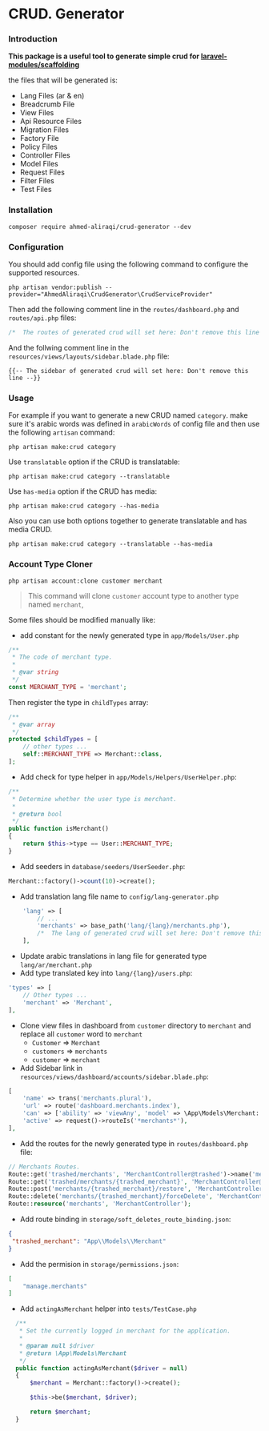 # CRUD. Generator

### Introduction
**This package is a useful tool to generate simple crud for [laravel-modules/scaffolding](https://github.com/laravel-modules/scaffolding)** 

the files that will be generated is:
- Lang Files (ar & en)
- Breadcrumb File
- View Files
- Api Resource Files
- Migration Files
- Factory File
- Policy Files
- Controller Files
- Model Files
- Request Files
- Filter Files
- Test Files

### Installation
```shell
composer require ahmed-aliraqi/crud-generator --dev
```
### Configuration
You should add config file using the following command to configure the supported resources.
```shell
php artisan vendor:publish --provider="AhmedAliraqi\CrudGenerator\CrudServiceProvider"
```

Then add the following comment line in the `routes/dashboard.php` and `routes/api.php` files:
```php
/*  The routes of generated crud will set here: Don't remove this line  */
```
And the follwing comment line in the `resources/views/layouts/sidebar.blade.php` file:
```blade
{{-- The sidebar of generated crud will set here: Don't remove this line --}}
```

### Usage
For example if you want to generate a new CRUD named `category`. make sure it's arabic words was defined in `arabicWords` of config file and then use the following `artisan` command:
```shell
php artisan make:crud category
```
Use `translatable` option if the CRUD is translatable:
```shell
php artisan make:crud category --translatable
```
Use `has-media` option if the CRUD has media:
```shell
php artisan make:crud category --has-media
```
Also you can use both options together to generate translatable and has media CRUD.
```shell
php artisan make:crud category --translatable --has-media
```

### Account Type Cloner
```shell
php artisan account:clone customer merchant
```
> This command will clone `customer` account type to another type named `merchant`,

Some files should be modified manually like:
- add constant for the newly generated type in `app/Models/User.php`
```php
/**
 * The code of merchant type.
 *
 * @var string
 */
const MERCHANT_TYPE = 'merchant';
```
Then register the type in `childTypes` array:
```php
/**
 * @var array
 */
protected $childTypes = [
    // other types ...
    self::MERCHANT_TYPE => Merchant::class,
];
```
- Add check for type helper in `app/Models/Helpers/UserHelper.php`:
```php
/**
 * Determine whether the user type is merchant.
 *
 * @return bool
 */
public function isMerchant()
{
    return $this->type == User::MERCHANT_TYPE;
}
```
- Add seeders in `database/seeders/UserSeeder.php`:
```php
Merchant::factory()->count(10)->create();
```
- Add translation lang file name to `config/lang-generator.php`
```php
    'lang' => [
        // ...
        'merchants' => base_path('lang/{lang}/merchants.php'),
        /*  The lang of generated crud will set here: Don't remove this line  */
    ],
```
- Update arabic translations in lang file for generated type `lang/ar/merchant.php`
- Add type translated key into `lang/{lang}/users.php`:
```php
'types' => [
    // Other types ...
    'merchant' => 'Merchant',
],
```
- Clone view files in dashboard from `customer` directory to `merchant` and replace all `customer` word
 to `merchant`
  - `Customer` => `Merchant` 
  - `customers` => `merchants` 
  - `customer` => `merchant` 
- Add Sidebar link in `resources/views/dashboard/accounts/sidebar.blade.php`:
```php
[
    'name' => trans('merchants.plural'),
    'url' => route('dashboard.merchants.index'),
    'can' => ['ability' => 'viewAny', 'model' => \App\Models\Merchant::class],
    'active' => request()->routeIs('*merchants*'),
], 
```
- Add the routes for the newly generated type in `routes/dashboard.php` file:
```php
// Merchants Routes.
Route::get('trashed/merchants', 'MerchantController@trashed')->name('merchants.trashed');
Route::get('trashed/merchants/{trashed_merchant}', 'MerchantController@showTrashed')->name('merchants.trashed.show');
Route::post('merchants/{trashed_merchant}/restore', 'MerchantController@restore')->name('merchants.restore');
Route::delete('merchants/{trashed_merchant}/forceDelete', 'MerchantController@forceDelete')->name('merchants.forceDelete');
Route::resource('merchants', 'MerchantController');
```
- Add route binding in `storage/soft_deletes_route_binding.json`:
```json
{
 "trashed_merchant": "App\\Models\\Merchant"
}
```
- Add the permision in `storage/permissions.json`:
```json
[
    "manage.merchants"
]
```
- Add `actingAsMerchant` helper into `tests/TestCase.php`
```php
  /**
   * Set the currently logged in merchant for the application.
   *
   * @param null $driver
   * @return \App\Models\Merchant
   */
  public function actingAsMerchant($driver = null)
  {
      $merchant = Merchant::factory()->create();

      $this->be($merchant, $driver);

      return $merchant;
  }
```
